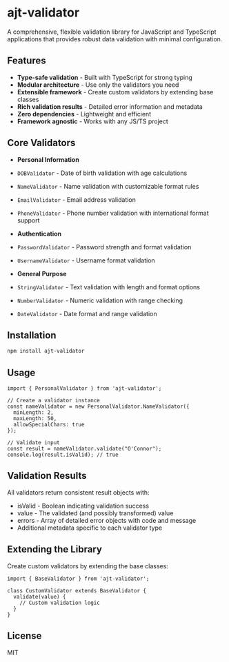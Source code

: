 # ajt-validator

A comprehensive, flexible validation library for JavaScript and TypeScript applications that provides robust data validation with minimal configuration.

## Features

- **Type-safe validation** - Built with TypeScript for strong typing
- **Modular architecture** - Use only the validators you need
- **Extensible framework** - Create custom validators by extending base classes
- **Rich validation results** - Detailed error information and metadata
- **Zero dependencies** - Lightweight and efficient
- **Framework agnostic** - Works with any JS/TS project

## Core Validators

- **Personal Information**
 - `DOBValidator` - Date of birth validation with age calculations
 - `NameValidator` - Name validation with customizable format rules
 - `EmailValidator` - Email address validation
 - `PhoneValidator` - Phone number validation with international format support

- **Authentication**
 - `PasswordValidator` - Password strength and format validation
 - `UsernameValidator` - Username format validation

- **General Purpose**
 - `StringValidator` - Text validation with length and format options
 - `NumberValidator` - Numeric validation with range checking
 - `DateValidator` - Date format and range validation

## Installation

```bash
npm install ajt-validator

```

## Usage

```
import { PersonalValidator } from 'ajt-validator';

// Create a validator instance
const nameValidator = new PersonalValidator.NameValidator({
  minLength: 2,
  maxLength: 50,
  allowSpecialChars: true
});

// Validate input
const result = nameValidator.validate("O'Connor");
console.log(result.isValid); // true

```

## Validation Results
All validators return consistent result objects with:

- isValid - Boolean indicating validation success
- value - The validated (and possibly transformed) value
- errors - Array of detailed error objects with code and message
- Additional metadata specific to each validator type

## Extending the Library
Create custom validators by extending the base classes:

```
import { BaseValidator } from 'ajt-validator';

class CustomValidator extends BaseValidator {
  validate(value) {
    // Custom validation logic
  }
}

```

## License
MIT
